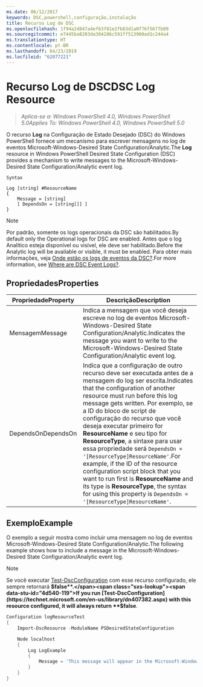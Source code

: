 ```yaml
---
ms.date: 06/12/2017
keywords: DSC,powershell,configuração,instalação
title: Recurso Log de DSC
ms.openlocfilehash: 1f94a2d847a4ef63f81e2fb83d1a0f76f5677b09
ms.sourcegitcommit: e7445ba8203da304286c591ff513900ad1c244a4
ms.translationtype: HT
ms.contentlocale: pt-BR
ms.lasthandoff: 04/23/2019
ms.locfileid: "62077221"
---
```

# <a name="dsc-log-resource"></a><span data-ttu-id="4d540-103">Recurso Log de DSC</span><span class="sxs-lookup"><span data-stu-id="4d540-103">DSC Log Resource</span></span>

> <span data-ttu-id="4d540-104">_Aplica-se a: Windows PowerShell 4.0, Windows PowerShell 5.0_</span><span class="sxs-lookup"><span data-stu-id="4d540-104">_Applies To: Windows PowerShell 4.0, Windows PowerShell 5.0_</span></span>

<span data-ttu-id="4d540-105">O recurso __Log__ na Configuração de Estado Desejado (DSC) do Windows PowerShell fornece um mecanismo para escrever mensagens no log de eventos Microsoft-Windows-Desired State Configuration/Analytic.</span><span class="sxs-lookup"><span data-stu-id="4d540-105">The __Log__ resource in Windows PowerShell Desired State Configuration (DSC) provides a mechanism to write messages to the Microsoft-Windows-Desired State Configuration/Analytic event log.</span></span>

```
Syntax

Log [string] #ResourceName
{
    Message = [string]
    [ DependsOn = [string[]] ]
}
```

> [!NOTE]
> <span data-ttu-id="4d540-106">Por padrão, somente os logs operacionais da DSC são habilitados.</span><span class="sxs-lookup"><span data-stu-id="4d540-106">By default only the Operational logs for DSC are enabled.</span></span> <span data-ttu-id="4d540-107">Antes que o log Analítico esteja disponível ou visível, ele deve ser habilitado.</span><span class="sxs-lookup"><span data-stu-id="4d540-107">Before the Analytic log will be available or visible, it must be enabled.</span></span> <span data-ttu-id="4d540-108">Para obter mais informações, veja [Onde estão os logs de eventos da DSC?](../../../troubleshooting/troubleshooting.md#where-are-dsc-event-logs).</span><span class="sxs-lookup"><span data-stu-id="4d540-108">For more information, see [Where are DSC Event Logs?](../../../troubleshooting/troubleshooting.md#where-are-dsc-event-logs).</span></span>

## <a name="properties"></a><span data-ttu-id="4d540-109">Propriedades</span><span class="sxs-lookup"><span data-stu-id="4d540-109">Properties</span></span>

| <span data-ttu-id="4d540-110">Propriedade</span><span class="sxs-lookup"><span data-stu-id="4d540-110">Property</span></span> | <span data-ttu-id="4d540-111">Descrição</span><span class="sxs-lookup"><span data-stu-id="4d540-111">Description</span></span> |
| --- | --- |
| <span data-ttu-id="4d540-112">Mensagem</span><span class="sxs-lookup"><span data-stu-id="4d540-112">Message</span></span>| <span data-ttu-id="4d540-113">Indica a mensagem que você deseja escreve no log de eventos Microsoft-Windows-Desired State Configuration/Analytic.</span><span class="sxs-lookup"><span data-stu-id="4d540-113">Indicates the message you want to write to the Microsoft-Windows-Desired State Configuration/Analytic event log.</span></span>|
| <span data-ttu-id="4d540-114">DependsOn</span><span class="sxs-lookup"><span data-stu-id="4d540-114">DependsOn</span></span> | <span data-ttu-id="4d540-115">Indica que a configuração de outro recurso deve ser executada antes de a mensagem do log ser escrita.</span><span class="sxs-lookup"><span data-stu-id="4d540-115">Indicates that the configuration of another resource must run before this log message gets written.</span></span> <span data-ttu-id="4d540-116">Por exemplo, se a ID do bloco de script de configuração do recurso que você deseja executar primeiro for **ResourceName** e seu tipo for **ResourceType**, a sintaxe para usar essa propriedade será `DependsOn = '[ResourceType]ResourceName'`.</span><span class="sxs-lookup"><span data-stu-id="4d540-116">For example, if the ID of the resource configuration script block that you want to run first is **ResourceName** and its type is **ResourceType**, the syntax for using this property is `DependsOn = '[ResourceType]ResourceName'`.</span></span>|

## <a name="example"></a><span data-ttu-id="4d540-117">Exemplo</span><span class="sxs-lookup"><span data-stu-id="4d540-117">Example</span></span>

<span data-ttu-id="4d540-118">O exemplo a seguir mostra como incluir uma mensagem no log de eventos Microsoft-Windows-Desired State Configuration/Analytic.</span><span class="sxs-lookup"><span data-stu-id="4d540-118">The following example shows how to include a message in the Microsoft-Windows-Desired State Configuration/Analytic event log.</span></span>

> [!NOTE]
> <span data-ttu-id="4d540-119">Se você executar [Test-DscConfiguration](https://technet.microsoft.com/en-us/library/dn407382.aspx) com esse recurso configurado, ele sempre retornará **$false**.</span><span class="sxs-lookup"><span data-stu-id="4d540-119">If you run [Test-DscConfiguration](https://technet.microsoft.com/en-us/library/dn407382.aspx) with this resource configured, it will always return **$false**.</span></span>

```powershell
Configuration logResourceTest
{
    Import-DscResource -ModuleName PSDesiredStateConfiguration

    Node localhost
    {
        Log LogExample
        {
            Message = 'This message will appear in the Microsoft-Windows-Desired State Configuration/Analytic event log.'
        }
    }
}
```
